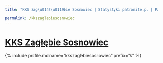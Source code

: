 ```yaml
---
title: "KKS Zag\u0142\u0119bie Sosnowiec | Statystyki patronite.pl | Patromierz"

permalink: /kkszaglebiesosnowiec
---
```


# [KKS Zagłębie Sosnowiec](https://patronite.pl/kkszaglebiesosnowiec)

{% include profile.md name="kkszaglebiesosnowiec" prefix="k" %}
